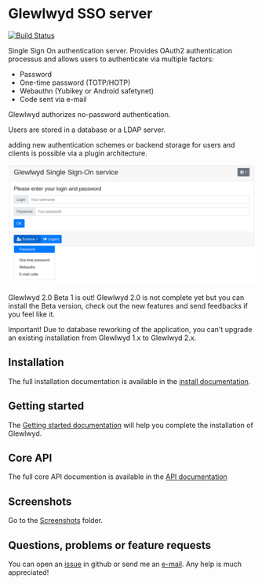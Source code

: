 # Glewlwyd SSO server

[![Build Status](https://travis-ci.com/babelouest/glewlwyd.svg?branch=master)](https://travis-ci.com/babelouest/glewlwyd)

Single Sign On authentication server. Provides OAuth2 authentication processus and allows users to authenticate via multiple factors:
- Password
- One-time password (TOTP/HOTP)
- Webauthn (Yubikey or Android safetynet)
- Code sent via e-mail

Glewlwyd authorizes no-password authentication.

Users are stored in a database or a LDAP server.

adding new authentication schemes or backend storage for users and clients is possible via a plugin architecture.

![logged in](docs/screenshots/login-nopassword.png)

Glewlwyd 2.0 Beta 1 is out! Glewlwyd 2.0 is not complete yet but you can install the Beta version, check out the new features and send feedbacks if you feel like it.

Important! Due to database reworking of the application, you can't upgrade an existing installation from Glewlwyd 1.x to Glewlwyd 2.x.

## Installation

The full installation documentation is available in the [install documentation](docs/INSTALL.md).

## Getting started

The [Getting started documentation](docs/GETTING_STARTED.md) will help you complete the installation of Glewlwyd.

## Core API

The full core API documention is available in the [API documentation](docs/API.md)

## Screenshots

Go to the [Screenshots](docs/screenshots) folder.

## Questions, problems or feature requests

You can open an [issue](https://github.com/babelouest/glewlwyd/issues) in github or send me an [e-mail](mailto:mail@babelouest.org). Any help is much appreciated!
